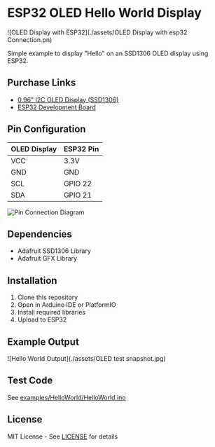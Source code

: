 # ESP32 OLED Hello World Display

![OLED Display with ESP32](./assets/OLED Display with esp32 Connection.pn)

Simple example to display "Hello" on an SSD1306 OLED display using ESP32.

## Purchase Links
- [0.96" I2C OLED Display (SSD1306)](https://www.amazon.com/dp/B072Q2X2LL)
- [ESP32 Development Board](https://www.amazon.com/dp/B08D5ZD528)

## Pin Configuration

| OLED Display | ESP32 Pin |
|--------------|-----------|
| VCC          | 3.3V      |
| GND          | GND       |
| SCL          | GPIO 22   |
| SDA          | GPIO 21   |

![Pin Connection Diagram](assets/OLED_Display_with_ESP32.jpg)

## Dependencies
- Adafruit SSD1306 Library
- Adafruit GFX Library

## Installation
1. Clone this repository
2. Open in Arduino IDE or PlatformIO
3. Install required libraries
4. Upload to ESP32

## Example Output
![Hello World Output](./assets/OLED test snapshot.jpg)

## Test Code
See [examples/HelloWorld/HelloWorld.ino](examples/HelloWorld/HelloWorld.ino)

## License
MIT License - See [LICENSE](LICENSE) for details
